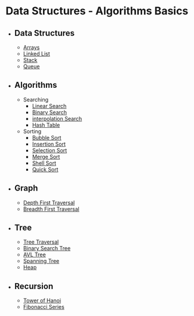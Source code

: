 # Data Structures - Algorithms Basics

- ## Data Structures
  
  - [Arrays](1.0_Arrays)
  - [Linked List](1.1_Linked_List)
  - [Stack](1.2_Stack)
  - [Queue](1.3_Queue)

- ## Algorithms

  - Searching
    - [Linear Search](2.1.0_Linear_Search)
    - [Binary Search](2.1.1_Binary_Search)
    - [interpolation Search](2.1.2_Interpolation_Search)
    - [Hash Table](2.1.3_Hash_Table)
  - Sorting
    - [Bubble Sort](2.2.0_Bubble_Sort)
    - [Insertion Sort](2.2.1_Insertion_Sort)
    - [Selection Sort](2.2.2_Selection_Sort)
    - [Merge Sort](2.2.3_Merge_Sort)
    - [Shell Sort](2.2.4_Shell_Sort)
    - [Quick Sort](2.2.5_Quick_Sort)

- ## Graph

  - [Depth First Traversal](3.0_DFT)
  - [Breadth First Traversal](3.1_BFT)

- ## Tree

  - [Tree Traversal](4.0_Tree_Traversal)
  - [Binary Search Tree](4.1_Binary_Search_Tree)
  - [AVL Tree](4.2_AVL_Tree)
  - [Spanning Tree](4.3_Spanning_Tree)
  - [Heap](4.4_Heap)
  
- ## Recursion

  - [Tower of Hanoi](5.0_Tower_Of_Hanoi)
  - [Fibonacci Series](5.1_Fibonacci_Series)
